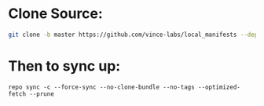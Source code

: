 # Clone Source:

```bash
git clone -b master https://github.com/vince-labs/local_manifests --depth=1 .repo/local_manifests
```
# Then to sync up:
```
repo sync -c --force-sync --no-clone-bundle --no-tags --optimized-fetch --prune
```
